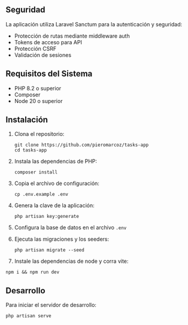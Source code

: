 ## Seguridad
La aplicación utiliza Laravel Sanctum para la autenticación y seguridad:
- Protección de rutas mediante middleware auth
- Tokens de acceso para API
- Protección CSRF
- Validación de sesiones

## Requisitos del Sistema

- PHP 8.2 o superior
- Composer
- Node 20 o superior

## Instalación

1. Clona el repositorio:
   ```
   git clone https://github.com/pieromarcoz/tasks-app
   cd tasks-app
   ```

2. Instala las dependencias de PHP:
   ```
   composer install
   ```

3. Copia el archivo de configuración:
   ```
   cp .env.example .env
   ```

4. Genera la clave de la aplicación:
   ```
   php artisan key:generate
   ```

5. Configura la base de datos en el archivo `.env`

6. Ejecuta las migraciones y los seeders:
   ```
   php artisan migrate --seed
   ```
 6. Instale las dependencias de node y corra vite:
   ```
   npm i && npm run dev
   ```

## Desarrollo

Para iniciar el servidor de desarrollo:

```
php artisan serve
```

